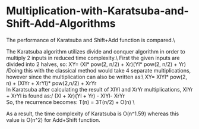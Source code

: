 # Multiplication-with-Karatsuba-and-Shift-Add-Algorithms
The performance of Karatsuba and Shift+Add function is compared.\


The Karatsuba algorithm  utilizes divide and conquer algorithm in order to multiply 2 inputs in reduced time
complexity.\ First the given inputs are divided into 2 halves, so: XY= (Xl* pow(2, n/2) + Xr)(Yl* pow(2, n/2) + Yr)
/Doing this with the classical method would take 4 separate multiplications, however since the multiplication can also
be written as:\ XY= XlYl* pow(2, n) + (XlYr + XrYl)* pow(2,n/2) + XrYr \
In Karatsuba after calculating the result of XlYl and XrYr multiplications, XlYr + XrYl is found as:/
(Xl + Xr)(Yl + Yr) - XlYl- XrYr \
So, the recurrence becomes: T(n) = 3T(n/2) + O(n) \


As a result, the time complexity of Karatsuba is O(n^1.59) whereas this value is O(n^2) for Add+Shift function.


